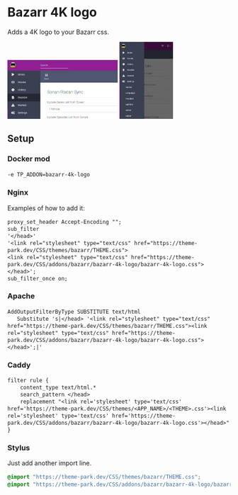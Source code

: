 # Bazarr 4K logo

Adds a 4K logo to your Bazarr css.

<div class="row">
<p><a href="desktop.png" rel="noopener"><img src="desktop.png" alt="Screen Shot 1" width="49.5%" /></a>
<a href="mobile.png" rel="noopener"><img src="mobile.png" alt="Screen Shot 1" width="24%" /></a></p>
</div>

## Setup

### Docker mod

`-e TP_ADDON=bazarr-4k-logo`

### Nginx

Examples of how to add it:

```nginx
proxy_set_header Accept-Encoding "";
sub_filter
'</head>'
'<link rel="stylesheet" type="text/css" href="https://theme-park.dev/CSS/themes/bazarr/THEME.css">
<link rel="stylesheet" type="text/css" href="https://theme-park.dev/CSS/addons/bazarr/bazarr-4k-logo/bazarr-4k-logo.css">
</head>';
sub_filter_once on;
```

### Apache

```nginx
AddOutputFilterByType SUBSTITUTE text/html
   Substitute 's|</head> '<link rel="stylesheet" type="text/css" href="https://theme-park.dev/CSS/themes/bazarr/THEME.css"><link rel="stylesheet" type="text/css" href="https://theme-park.dev/CSS/addons/bazarr/bazarr-4k-logo/bazarr-4k-logo.css">
</head>';|'
```

### Caddy

```nginx
filter rule {
    content_type text/html.*
    search_pattern </head>
    replacement "<link rel='stylesheet' type='text/css' href='https://theme-park.dev/CSS/themes/<APP_NAME>/<THEME>.css'><link rel='stylesheet' type='text/css' href='https://theme-park.dev/CSS/addons/bazarr/bazarr-4k-logo/bazarr-4k-logo.css'></head>"
}
```

### Stylus

Just add another import line.

```css
@import "https://theme-park.dev/CSS/themes/bazarr/THEME.css";
@import "https://theme-park.dev/CSS/addons/bazarr/bazarr-4k-logo/bazarr-4k-logo.css";
```
